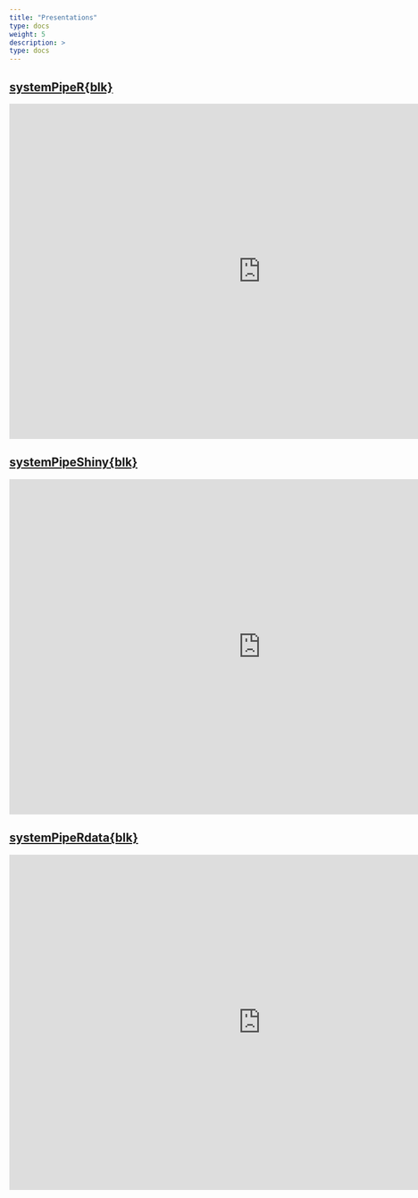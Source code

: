 ```yaml
---
title: "Presentations"
type: docs
weight: 5
description: >
type: docs
---
```


## [systemPipeR{blk}](http://bioconductor.org/packages/devel/bioc/html/systemPipeR.html)

<iframe width="900" height="600" src="https://systempipe.org/presentations/spr/SPR_project.html#1" frameborder="0" allow="accelerometer; autoplay; encrypted-media; gyroscope; picture-in-picture" allowfullscreen></iframe>


## [systemPipeShiny{blk}](http://bioconductor.org/packages/devel/bioc/html/systemPipeShiny.html)

<iframe width="900" height="600" src="https://systempipe.org/presentations/sps/SPS_intro.html#1" frameborder="0" allow="accelerometer; autoplay; encrypted-media; gyroscope; picture-in-picture" allowfullscreen></iframe>



## [systemPipeRdata{blk}](http://www.bioconductor.org/packages/release/data/experiment/html/systemPipeRdata.html)

<iframe width="900" height="600" src="https://systempipe.org/presentations/sprdata/SPRdata.html#1" frameborder="0" allow="accelerometer; autoplay; encrypted-media; gyroscope; picture-in-picture" allowfullscreen></iframe>




